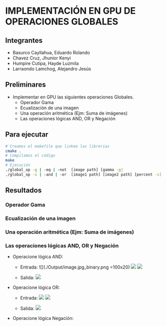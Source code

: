 # IMPLEMENTACIÓN EN GPU DE OPERACIONES GLOBALES 
## Integrantes
- Basurco Cayllahua, Eduardo Rolando
- Chavez Cruz, Jhunior Kenyi
- Humpire Cutipa, Hayde Luzmila
- Larraondo Lamchog, Alejandro Jesús 

## Preliminares
- Implementar en GPU las siguientes operaciones Globales.
  - Operador Gama
  - Ecualización de una imagen
  - Una operación aritmética (Ejm: Suma de imágenes)
  - Las operaciones lógicas AND, OR y Negación

## Para ejecutar

```bash
# Creamos el makefile que linkee las librerias
cmake .
# Compilamos el código
make
# Ejecución
./global_op -g | -eq | -not  [image path] [gamma -g]
./global_op -s | -and | -or  [image1 path] [image2 path] [percent -s]
```

## Resultados
### Operador Gama

### Ecualización de una imagen

### Una operación aritmética (Ejm: Suma de imágenes)

### Las operaciones lógicas AND, OR y Negación
- Operacione lógica AND:
  - Entrada:
  ![](./Output/image.jpg_binary.png =100x20)
  ![](Output/image.jpg_binary.png=500x1000)
  ![](Output/image2.jpg_binary.png=500x1000)
  
  - Salida:
  ![](Output/image.jpg_binary.png_and.png=50x100)

- Operacione lógica OR:
  - Entrada:
    ![](Output/image.jpg_binary.png=50x100)
    ![](Output/image2.jpg_binary.png=50x100)
    
  - Salida:
  ![](Output/image.jpg_binary.png_or.png=50x100)
  
- Operacione lógica Negación:


